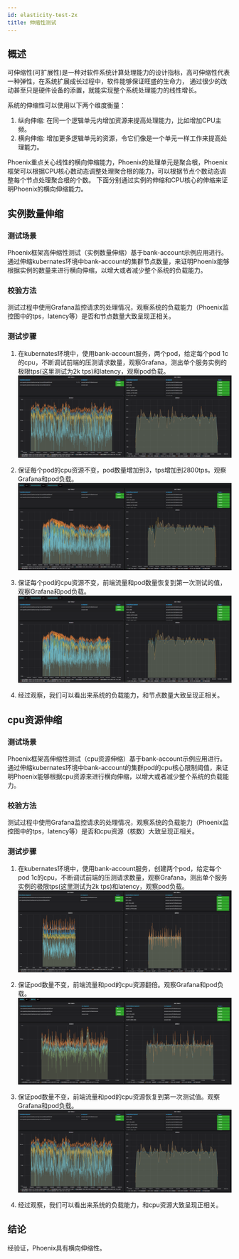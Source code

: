 ```yaml
---
id: elasticity-test-2x
title: 伸缩性测试
---
```


## 概述

可伸缩性(可扩展性)是一种对软件系统计算处理能力的设计指标，高可伸缩性代表一种弹性，在系统扩展成长过程中，软件能够保证旺盛的生命力，
通过很少的改动甚至只是硬件设备的添置，就能实现整个系统处理能力的线性增长。

系统的伸缩性可以使用以下两个维度衡量：

1. 纵向伸缩: 在同一个逻辑单元内增加资源来提高处理能力，比如增加CPU主频。
2. 横向伸缩: 增加更多逻辑单元的资源，令它们像是一个单元一样工作来提高处理能力。

Phoenix重点关心线性的横向伸缩能力，Phoenix的处理单元是聚合根，Phoenix框架可以根据CPU核心数动态调整处理聚合根的能力，可以根据节点个数动态调整每个节点处理聚合根的个数。
下面分别通过实例的伸缩和CPU核心的伸缩来证明Phoenix的横向伸缩能力。


## 实例数量伸缩

### 测试场景

Phoenix框架高伸缩性测试（实例数量伸缩）基于bank-account示例应用进行。通过伸缩kubernates环境中bank-account的集群节点数量，来证明Phoenix能够根据实例的数量来进行横向伸缩，以增大或者减少整个系统的负载能力。

### 校验方法

测试过程中使用Grafana监控请求的处理情况，观察系统的负载能力（Phoenix监控图中的tps，latency等）是否和节点数量大致呈现正相关。

### 测试步骤

 1. 在kubernates环境中，使用bank-account服务，两个pod，给定每个pod 1c的cpu，不断调试前端的压测请求数量，观察Grafana，测出单个服务实例的极限tps(这里测试为2k tps)和latency，观察pod负载。
    ![show](../../assets/phoenix2.x/phoenix-test/elasticity/003.png)

 2. 保证每个pod的cpu资源不变，pod数量增加到3，tps增加到2800tps。观察Grafana和pod负载。
    ![show](../../assets/phoenix2.x/phoenix-test/elasticity/004.png)

 3. 保证每个pod的cpu资源不变，前端流量和pod数量恢复到第一次测试的值，观察Grafana和pod负载。
    ![show](../../assets/phoenix2.x/phoenix-test/elasticity/005.png)

 4. 经过观察，我们可以看出来系统的负载能力，和节点数量大致呈现正相关。

## cpu资源伸缩

### 测试场景

Phoenix框架高伸缩性测试（cpu资源伸缩）基于bank-account示例应用进行。通过伸缩kubernates环境中bank-account的集群pod的cpu核心限制阈值，来证明Phoenix能够根据cpu资源来进行横向伸缩，以增大或者减少整个系统的负载能力。

### 校验方法

测试过程中使用Grafana监控请求的处理情况，观察系统的负载能力（Phoenix监控图中的tps，latency等）是否和cpu资源（核数）大致呈现正相关。

### 测试步骤

 1. 在kubernates环境中，使用bank-account服务，创建两个pod，给定每个pod 1c的cpu，不断调试前端的压测请求数量，观察Grafana，测出单个服务实例的极限tps(这里测试为2k tps)和latency，观察pod负载。
    ![show](../../assets/phoenix2.x/phoenix-test/elasticity/002.png)

 2. 保证pod数量不变，前端流量和pod的cpu资源翻倍。观察Grafana和pod负载。
    ![show](../../assets/phoenix2.x/phoenix-test/elasticity/001.png)

 3. 保证pod数量不变，前端流量和pod的cpu资源恢复到第一次测试值。观察Grafana和pod负载。
    ![show](../../assets/phoenix2.x/phoenix-test/elasticity/003.png)

 4. 经过观察，我们可以看出来系统的负载能力，和cpu资源大致呈现正相关。

## 结论

经验证，Phoenix具有横向伸缩性。